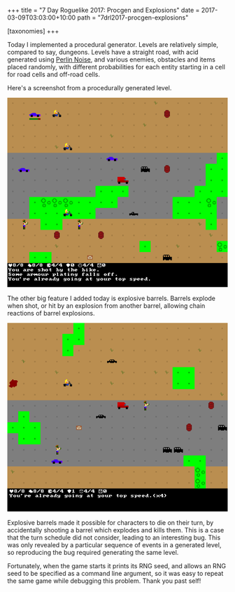+++
title = "7 Day Roguelike 2017: Procgen and Explosions"
date = 2017-03-09T03:03:00+10:00
path = "7drl2017-procgen-explosions"

[taxonomies]
+++

Today I implemented a procedural generator. Levels are relatively simple,
compared to say, dungeons. Levels have a straight road, with acid generated
using [Perlin Noise](https://en.wikipedia.org/wiki/Perlin_noise), and various
enemies, obstacles and items placed randomly, with different probabilities for
each entity starting in a cell for road cells and off-road cells.

Here's a screenshot from a procedurally generated level.

![screenshot.png](screenshot.png)
<!-- more -->

The other big feature I added today is explosive barrels. Barrels explode when
shot, or hit by an explosion from another barrel, allowing chain reactions of
barrel explosions.

![explosion.gif](explosion.gif)

Explosive barrels made it possible for characters to die on their turn, by
accidentally shooting a barrel which explodes and kills them. This is a case
that the turn schedule did not consider, leading to an interesting bug. This was
only revealed by a particular sequence of events in a generated level, so
reproducing the bug required generating the same level.

Fortunately, when the
game starts it prints its RNG seed, and allows an RNG seed to be specified as a
command line argument, so it was easy to repeat the same game while debugging
this problem. Thank you past self!
